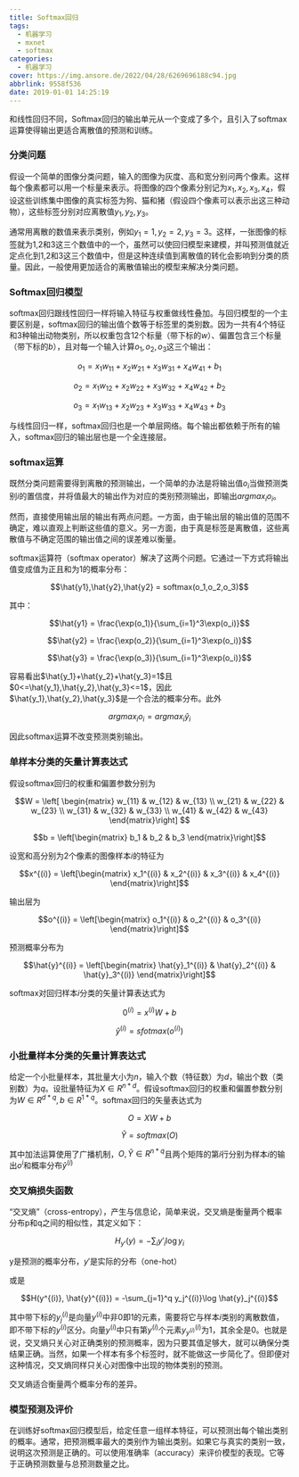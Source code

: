 ```yaml
---
title: Softmax回归
tags:
  - 机器学习
  - mxnet
  - softmax
categories:
  - 机器学习
cover: https://img.ansore.de/2022/04/28/6269696188c94.jpg
abbrlink: 9558f536
date: 2019-01-01 14:25:19
---
```


和线性回归不同，Softmax回归的输出单元从一个变成了多个，且引入了softmax运算使得输出更适合离散值的预测和训练。

### 分类问题

假设一个简单的图像分类问题，输入的图像为灰度、高和宽分别问两个像素。这样每个像素都可以用一个标量来表示。将图像的四个像素分别记为$x_1,x_2,x_3,x_4$，假设这些训练集中图像的真实标签为狗、猫和猪（假设四个像素可以表示出这三种动物），这些标签分别对应离散值$y_1,y_2,y_3$。

通常用离散的数值来表示类别，例如$y_1=1,y_2=2,y_3=3$。这样，一张图像的标签就为1,2和3这三个数值中的一个，虽然可以使回归模型来建模，并叫预测值就近定点化到1,2和3这三个数值中，但是这种连续值到离散值的转化会影响到分类的质量。因此，一般使用更加适合的离散值输出的模型来解决分类问题。

### Softmax回归模型

softmax回归跟线性回归一样将输入特征与权重做线性叠加。与回归模型的一个主要区别是，softmax回归的输出值个数等于标签里的类别数。因为一共有4个特征和3种输出动物类别，所以权重包含12个标量（带下标的$w$）、偏置包含三个标量（带下标的$b$），且对每一个输入计算$o_1,o_2,o_3$这三个输出：

$$o_1 = x_1w_{11}+x_2w_{21}+x_3w_{31}+x_4w_{41}+b_1$$

$$o_2 = x_1w_{12}+x_2w_{22}+x_3w_{32}+x_4w_{42}+b_2$$

$$o_3 = x_1w_{13}+x_2w_{23}+x_3w_{33}+x_4w_{43}+b_3$$

与线性回归一样，softmax回归也是一个单层网络。每个输出都依赖于所有的输入，softmax回归的输出层也是一个全连接层。

### softmax运算

既然分类问题需要得到离散的预测输出，一个简单的办法是将输出值$o_i$当做预测类别$i$的置信度，并将值最大的输出作为对应的类别预测输出，即输出$argmax_io_i$。

然而，直接使用输出层的输出有两点问题。一方面，由于输出层的输出值的范围不确定，难以直观上判断这些值的意义。另一方面，由于真是标签是离散值，这些离散值与不确定范围的输出值之间的误差难以衡量。

softmax运算符（softmax operator）解决了这两个问题。它通过一下方式将输出值变成值为正且和为1的概率分布：

$$\hat{y1},\hat{y2},\hat{y2} = softmax(o_1,o_2,o_3)$$

其中：

$$\hat{y1} = \frac{\exp(o_1)}{\sum_{i=1}^3\exp(o_i)}$$

$$\hat{y2} = \frac{\exp(o_2)}{\sum_{i=1}^3\exp(o_i)}$$

$$\hat{y3} = \frac{\exp(o_3)}{\sum_{i=1}^3\exp(o_i)}$$

容易看出$\hat{y_1}+\hat{y_2}+\hat{y_3}=1$且$0<=\hat{y_1},\hat{y_2},\hat{y_3}<=1$，因此$\hat{y_1},\hat{y_2},\hat{y_3}$是一个合法的概率分布。此外

$$argmax_io_i=argmax_i\hat{y}_i$$

因此softmax运算不改变预测类别输出。

### 单样本分类的矢量计算表达式

假设softmax回归的权重和偏置参数分别为

$$W = \left[
\begin{matrix}
w_{11} & w_{12} & w_{13} \\ 
w_{21} & w_{22} & w_{23} \\ 
w_{31} & w_{32} & w_{33} \\ 
w_{41} & w_{42} & w_{43}
\end{matrix}\right] $$

$$b = \left[\begin{matrix} b_1 & b_2 & b_3 \end{matrix}\right]$$

设宽和高分别为2个像素的图像样本$i$的特征为

$$x^{(i)} = \left[\begin{matrix} x_1^{(i)} & x_2^{(i)} & x_3^{(i)} & x_4^{(i)} \end{matrix}\right]$$

输出层为

$$o^{(i)} = \left[\begin{matrix} o_1^{(i)} & o_2^{(i)} & o_3^{(i)} \end{matrix}\right]$$

预测概率分布为

$$\hat{y}^{(i)} = \left[\begin{matrix} \hat{y}_1^{(i)} & \hat{y}_2^{(i)} & \hat{y}_3^{(i)} \end{matrix}\right]$$

softmax对回归样本$i$分类的矢量计算表达式为

$$0^{(i)} = x^{(i)}W + b$$

$$\hat{y}^{(i)} = sfotmax(o^{(i)})$$

### 小批量样本分类的矢量计算表达式

给定一个小批量样本，其批量大小为$n$，输入个数（特征数）为$d$，输出个数（类别数）为$q$。设批量特征为$X \in R^{n*d}$。假设softmax回归的权重和偏置参数分别为$W \in R^{d*q}, b \in R^{1*q}$。softmax回归的矢量表达式为

$$O = XW + b$$

$$\hat{Y} = softmax(O)$$

其中加法运算使用了广播机制，$O,\hat{Y} \in R^{n*q}$且两个矩阵的第$i$行分别为样本$i$的输出$o^{i}$和概率分布$\hat{y}^{(i)}$

### 交叉熵损失函数

“交叉熵”（cross-entropy），产生与信息论，简单来说，交叉熵是衡量两个概率分布p和q之间的相似性，其定义如下：

$$ H_{y'}(y) = -\sum_i{y'_i\log y_i} $$

y是预测的概率分布，$y'$是实际的分布（one-hot）

或是

$$H(y^{(i)}, \hat{y}^{(i)}) = -\sum_{j=1}^q y_j^{(i)}\log \hat{y}_j^{(i)}$$

其中带下标的$y_j^{(i)}$是向量$y^{(i)}$中非0即1的元素，需要将它与样本$i$类别的离散数值，即不带下标的$y^{(i)}$区分。向量$y^{(i)}$中只有第$y^{(i)}$个元素$y^{(i)}_{y^{(i)}}$为1，其余全是0。也就是说，交叉熵只关心对正确类别的预测概率，因为只要其值足够大，就可以确保分类结果正确。当然，如果一个样本有多个标签时，就不能做这一步简化了。但即便对这种情况，交叉熵同样只关心对图像中出现的物体类别的预测。

交叉熵适合衡量两个概率分布的差异。

### 模型预测及评价

在训练好softmax回归模型后，给定任意一组样本特征，可以预测出每个输出类别的概率。通常，把预测概率最大的类别作为输出类别。如果它与真实的类别一致，说明这次预测是正确的。可以使用准确率（accuracy）来评价模型的表现。它等于正确预测数量与总预测数量之比。
